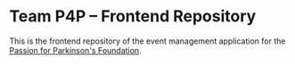 # Team P4P – Frontend Repository

This is the frontend repository of the event management application for the <a href="https://passionforparkinsons.org/">Passion for Parkinson's Foundation</a>.
